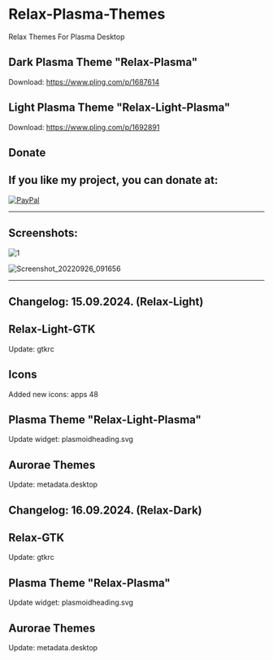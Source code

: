 # Relax-Plasma-Themes
Relax Themes For Plasma Desktop

Dark Plasma Theme "Relax-Plasma"
--------------------------------

Download: https://www.pling.com/p/1687614

Light Plasma Theme "Relax-Light-Plasma"
--------------------------------------

Download: https://www.pling.com/p/1692891


<html>
  <head>
    <meta charset="utf-8" />
  </head>
  <body>
    <h2>Donate</h2>
    <h2>If you like my project, you can donate at:</h2>
    <a href="https://www.paypal.com/paypalme/VesnaLazic">
    <img src="PayPal.png" alt="PayPal" />
    </a>
  </body>
</html>

__________________________________________

Screenshots:
-------------

![1](https://github.com/L4ki/Relax-Plasma-Themes/assets/45247573/e1b4de63-21f0-49c7-a7c0-60d075479489)


![Screenshot_20220926_091656](https://user-images.githubusercontent.com/45247573/216028619-cb61189f-154c-4116-9e66-1800a56f0b82.jpg)

____________________________________________________________________________________________________________________________________

Changelog: 15.09.2024. (Relax-Light)
------------------------------------

Relax-Light-GTK
---------------

Update: gtkrc

Icons
------

Added new icons: apps 48

Plasma Theme "Relax-Light-Plasma"
--------------------------------

Update widget: plasmoidheading.svg

Aurorae Themes
---------------

Update: metadata.desktop

Changelog: 16.09.2024. (Relax-Dark)
-----------------------------------

Relax-GTK
---------------

Update: gtkrc

Plasma Theme "Relax-Plasma"
--------------------------------

Update widget: plasmoidheading.svg

Aurorae Themes
---------------

Update: metadata.desktop





